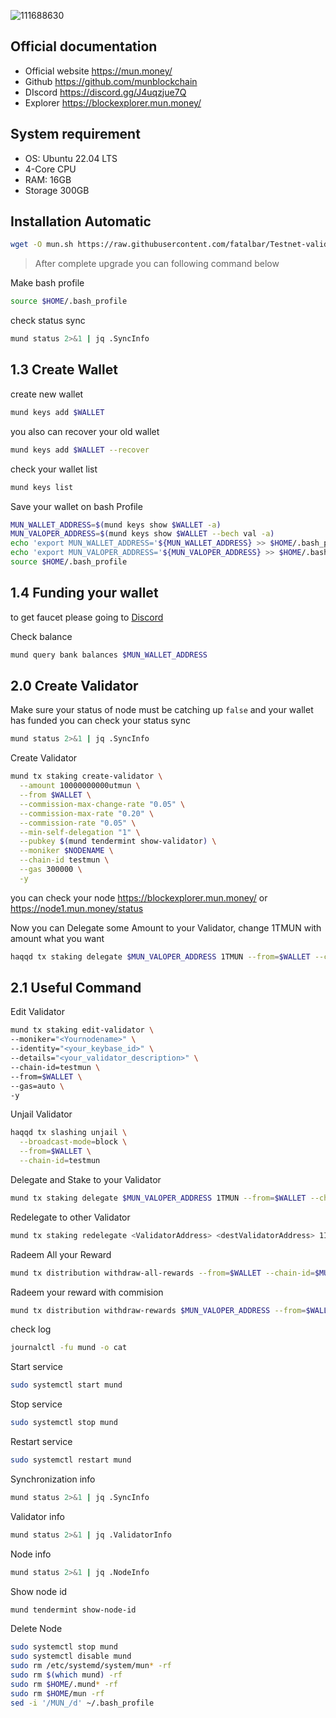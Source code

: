 ![111688630](https://user-images.githubusercontent.com/81378817/192407898-1948a72f-9b5a-401b-aa55-c7cd1a574ce3.jpg)

## Official documentation
* Official website https://mun.money/
* Github https://github.com/munblockchain
* DIscord https://discord.gg/J4uqzjue7Q
* Explorer https://blockexplorer.mun.money/

## System requirement
- OS: Ubuntu 22.04 LTS
- 4-Core CPU
- RAM: 16GB
- Storage 300GB 

## Installation Automatic
```bash
wget -O mun.sh https://raw.githubusercontent.com/fatalbar/Testnet-validator/main/MUN/mun.sh && chmod +x mun.sh && ./mun.sh
```

> After complete upgrade you can following command below

Make bash profile
```bash
source $HOME/.bash_profile
```
check status sync 
```bash
mund status 2>&1 | jq .SyncInfo
```

## 1.3 Create Wallet 
create new wallet
```bash
mund keys add $WALLET
```
you also can recover your old wallet
```bash
mund keys add $WALLET --recover
```
check your wallet list
```bash
mund keys list
```
Save your wallet on bash Profile
```bash
MUN_WALLET_ADDRESS=$(mund keys show $WALLET -a)
MUN_VALOPER_ADDRESS=$(mund keys show $WALLET --bech val -a)
echo 'export MUN_WALLET_ADDRESS='${MUN_WALLET_ADDRESS} >> $HOME/.bash_profile
echo 'export MUN_VALOPER_ADDRESS='${MUN_VALOPER_ADDRESS} >> $HOME/.bash_profile
source $HOME/.bash_profile
```

## 1.4 Funding your wallet

to get faucet please going to [Discord](https://discord.gg/J4uqzjue7Q)

Check balance
```bash
mund query bank balances $MUN_WALLET_ADDRESS
```

## 2.0 Create Validator
Make sure your status of node must be catching up `false` and your wallet has funded
you can check your status sync
```bash
mund status 2>&1 | jq .SyncInfo
```

Create Validator
```bash
mund tx staking create-validator \
  --amount 10000000000utmun \
  --from $WALLET \
  --commission-max-change-rate "0.05" \
  --commission-max-rate "0.20" \
  --commission-rate "0.05" \
  --min-self-delegation "1" \
  --pubkey $(mund tendermint show-validator) \
  --moniker $NODENAME \
  --chain-id testmun \
  --gas 300000 \
  -y
```
you can check your node https://blockexplorer.mun.money/ or https://node1.mun.money/status

Now you can Delegate some Amount to your Validator, change 1TMUN with amount what you want 
```bash
haqqd tx staking delegate $MUN_VALOPER_ADDRESS 1TMUN --from=$WALLET --chain-id=$MUN_CHAIN_ID
```
## 2.1 Useful Command
Edit Validator
```bash
mund tx staking edit-validator \
--moniker="<Yournodename>" \
--identity="<your_keybase_id>" \
--details="<your_validator_description>" \
--chain-id=testmun \
--from=$WALLET \
--gas=auto \
-y 
```
Unjail Validator
```bash
haqqd tx slashing unjail \
  --broadcast-mode=block \
  --from=$WALLET \
  --chain-id=testmun
```
Delegate and Stake to your Validator
```bash
mund tx staking delegate $MUN_VALOPER_ADDRESS 1TMUN --from=$WALLET --chain-id=$MUN_CHAIN_ID
```
Redelegate to other Validator
```bash
mund tx staking redelegate <ValidatorAddress> <destValidatorAddress> 1ISLM --from=$WALLET --chain-id=$MUN_CHAIN_ID
```
Radeem All your Reward 
```bash
mund tx distribution withdraw-all-rewards --from=$WALLET --chain-id=$MUN_CHAIN_ID
```
Radeem your reward with commision
```bash
mund tx distribution withdraw-rewards $MUN_VALOPER_ADDRESS --from=$WALLET --commission --chain-id=$MUN_CHAIN_ID
```
check log
```bash
journalctl -fu mund -o cat
```
Start service
```bash
sudo systemctl start mund
```
Stop service
```bash
sudo systemctl stop mund
```
Restart service
```bash
sudo systemctl restart mund
```

Synchronization info
```bash
mund status 2>&1 | jq .SyncInfo
```
Validator info
```bash
mund status 2>&1 | jq .ValidatorInfo
```
Node info
```bash
mund status 2>&1 | jq .NodeInfo
```
Show node id
```bash
mund tendermint show-node-id
```
Delete Node
```bash
sudo systemctl stop mund
sudo systemctl disable mund
sudo rm /etc/systemd/system/mun* -rf
sudo rm $(which mund) -rf
sudo rm $HOME/.mund* -rf
sudo rm $HOME/mun -rf
sed -i '/MUN_/d' ~/.bash_profile
```

